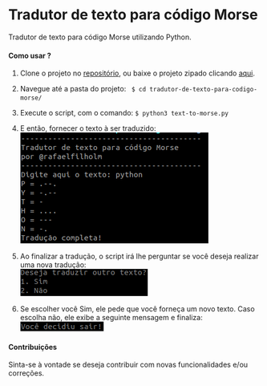 # Tradutor de texto para código Morse
Tradutor de texto para código Morse utilizando Python.

#### Como usar ?
1. Clone o projeto no [repositório](https://github.com/rafaelfilholm/tradutor-de-texto-para-codigo-morse), ou baixe o projeto zipado clicando [aqui](https://github.com/rafaelfilholm/tradutor-de-texto-para-codigo-morse/archive/master.zip).
2. Navegue até a pasta do projeto: `` $ cd tradutor-de-texto-para-codigo-morse/``

3. Execute o script, com o comando:
    `` $ python3 text-to-morse.py ``
4. E então, fornecer o texto à ser traduzido:\
    ![Fornecendo o texto para o tradutor](https://raw.githubusercontent.com/rafaelfilholm/tradutor-de-texto-para-codigo-morse/master/imgs/input-the-text.png)
5. Ao finalizar a tradução, o script irá lhe perguntar se você deseja realizar uma nova tradução:\
    ![Pergunta se deseja fazer uma nova tradução](https://raw.githubusercontent.com/rafaelfilholm/tradutor-de-texto-para-codigo-morse/master/imgs/new-translation.png)
6. Se escolher você Sim, ele pede que você forneça um novo texto. Caso escolha não, ele exibe a seguinte mensagem e finaliza:\
    ![Mensagem de saida](https://raw.githubusercontent.com/rafaelfilholm/tradutor-de-texto-para-codigo-morse/master/imgs/exit-message.png)

#### Contribuições
Sinta-se à vontade se deseja contribuir com novas funcionalidades e/ou correções.